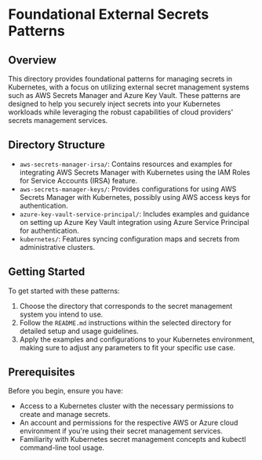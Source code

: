# Foundational External Secrets Patterns

## Overview

This directory provides foundational patterns for managing secrets in Kubernetes, with a focus on utilizing external secret management systems such as AWS Secrets Manager and Azure Key Vault. These patterns are designed to help you securely inject secrets into your Kubernetes workloads while leveraging the robust capabilities of cloud providers' secrets management services.

## Directory Structure

- `aws-secrets-manager-irsa/`: Contains resources and examples for integrating AWS Secrets Manager with Kubernetes using the IAM Roles for Service Accounts (IRSA) feature.
- `aws-secrets-manager-keys/`: Provides configurations for using AWS Secrets Manager with Kubernetes, possibly using AWS access keys for authentication.
- `azure-key-vault-service-principal/`: Includes examples and guidance on setting up Azure Key Vault integration using Azure Service Principal for authentication.
- `kubernetes/`: Features syncing configuration maps and secrets from administrative clusters.

## Getting Started

To get started with these patterns:

1. Choose the directory that corresponds to the secret management system you intend to use.
2. Follow the `README.md` instructions within the selected directory for detailed setup and usage guidelines.
3. Apply the examples and configurations to your Kubernetes environment, making sure to adjust any parameters to fit your specific use case.

## Prerequisites

Before you begin, ensure you have:

- Access to a Kubernetes cluster with the necessary permissions to create and manage secrets.
- An account and permissions for the respective AWS or Azure cloud environment if you're using their secret management services.
- Familiarity with Kubernetes secret management concepts and kubectl command-line tool usage.
